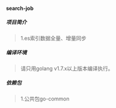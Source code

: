 #### search-job

##### 项目简介
> 1.es索引数据全量、增量同步

##### 编译环境
> 请只用golang v1.7.x以上版本编译执行。  

##### 依赖包
> 1.公共包go-common  
